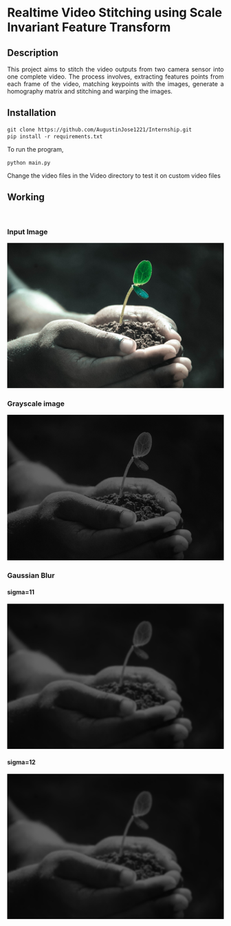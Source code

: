 # Realtime Video Stitching using Scale Invariant Feature Transform

<h2>Description</h2>
<p align="justify">This project aims to stitch the video outputs from two camera sensor into one complete video. The process involves, extracting features points from each frame of the video, matching keypoints with the images, generate a homography matrix and stitching and warping the images. </p>
<h2>Installation</h2>

```
git clone https://github.com/AugustinJose1221/Internship.git
pip install -r requirements.txt
```
To run the program,

```
python main.py
```

Change the video files in the Video directory to test it on custom video files

<h2>Working</h2>
<br>
<h3>Input Image</h3>
<img src="Test/img/test.jpg"></img>

<br>
<h3>Grayscale image</h3>
<img src="Test/img/gray1.jpg"></img>

<br>
<h3>Gaussian Blur</h3>
<div>
<h4>sigma=11</h4>
<img src="Test/img/GrayBlur2.jpg"></img>
<h4>sigma=12</h4>
<img src="Test/img/GrayBlur1.jpg"></img>
</div>

